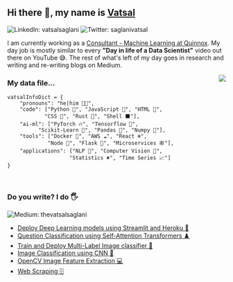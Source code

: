 ## Hi there 👋, my name is [Vatsal](https://thevatsalsaglani.xyz) 
![LinkedIn: vatsalsaglani](https://img.shields.io/badge/-Vatsal%20Saglani-blue?style=for-the-badge&logo=Linkedin&logoColor=white&link=https://www.linkedin.com/in/vatsalsaglani/)
![Twitter: saglanivatsal](https://img.shields.io/twitter/follow/saglanivatsal?label=VATSAL%20SAGLANI&style=social)
<div>
    <div>
        <p>
        I am currently working as a <a href="http://www.quinnox.com">Consultant - Machine Learning at Quinnox</a>. My day job is mostly similar to every <b>"Day in life of a Data Scientist"</b> video out there on YouTube 😅. The rest of what's left of my day goes in research and writing and re-writing blogs on Medium.
        </p>
        <img align='right' src = "https://media.tenor.com/images/b7939d73d32cb3ce5e48a80dd35dc599/tenor.gif" >
        </img>
    </div>
</div>

### My data file... 
```
vatsalInfoDict = {
    "pronouns": "he|him 👨‍💻",
    "code": ["Python 🚀", "JavaScript 🎯", "HTML 📄", 
            "CSS 🎑", "Rust 🤖", "Shell ⬛"],
    "ai-ml": ["PyTorch 🔥", "Tensorflow 🏁", 
          "Scikit-Learn 🌴", "Pandas 🐼", "Numpy 🔢"],
    "tools": ["Docker 🐋", "AWS ☁️", "React ❄️",
             "Node 💚", "Flask 🥛", "Microservices 🕸️"],
    "applications": ["NLP 🔡", "Computer Vision 🖤", 
                    "Statistics ✖️", "Time Series 📈"]
}
```

<br />

<h3>Do you write? I do 🖐️ </h3>

![Medium: thevatsalsaglani](https://img.shields.io/badge/-thevatsalsaglani-black?style=for-the-badge&logo=Medium&logoColor=white&link=https://thevatsalsaglani.medium.com)


- [Deploy Deep Learning models using Streamlit and Heroku 🚀](https://medium.com/towards-artificial-intelligence/deploy-deep-learning-models-using-streamlit-and-heroku-22f6efae9141)
- [Question Classification using Self-Attention Transformers ♟️](https://medium.com/nerd-for-tech/question-classification-using-self-attention-transformer-part-1-33e990636e76)
- [Train and Deploy Multi-Label Image classifier 🎑](https://thevatsalsaglani.medium.com/training-and-deploying-a-multi-label-image-classifier-using-pytorch-flask-reactjs-and-firebase-c39c96f9c427)
- [Image Classification using CNN 🤖](https://thevatsalsaglani.medium.com/multi-class-image-classification-using-cnn-over-pytorch-and-the-basics-of-cnn-fdf425a11dc0)
- [OpenCV Image Feature Extraction 💻](https://thevatsalsaglani.medium.com/feature-extraction-from-medical-images-and-an-introduction-to-xtract-features-9a225243e94b
)
- [Web Scraping 🗄️](https://thevatsalsaglani.medium.com/web-scraping-using-python-and-beautifulsoup-2e54e79415d6)

